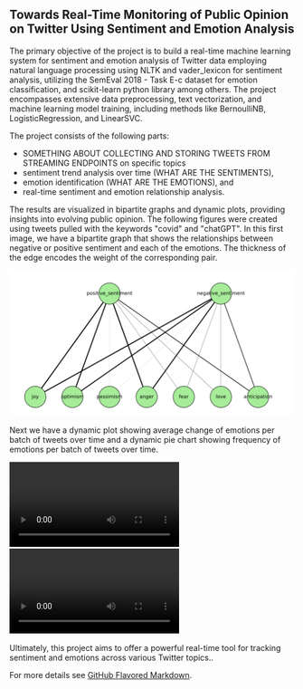 ## Towards Real-Time Monitoring of Public Opinion on Twitter Using Sentiment and Emotion Analysis

The primary objective of the project is to build a real-time machine learning system for sentiment and emotion analysis of Twitter data employing natural language processing using NLTK and vader_lexicon for sentiment analysis, utilizing the SemEval 2018 - Task E-c dataset for emotion classification, and scikit-learn python library among others. The project encompasses extensive data preprocessing, text vectorization, and machine learning model training, including methods like BernoulliNB, LogisticRegression, and LinearSVC. 

The project consists of the following parts: 
- SOMETHING ABOUT COLLECTING AND STORING TWEETS FROM STREAMING ENDPOINTS on specific topics
- sentiment trend analysis over time (WHAT ARE THE SENTIMENTS), 
- emotion identification (WHAT ARE THE EMOTIONS), and
- real-time sentiment and emotion relationship analysis.

The results are visualized in bipartite graphs and dynamic plots, providing insights into evolving public opinion. The following figures were created using tweets pulled with the keywords "covid" and "chatGPT". In this first image, we have a bipartite graph that shows the relationships between negative or positive sentiment and each of the emotions. The thickness of the edge encodes the weight of the corresponding pair.

<img src="images/bipartiteCovid.jpg?raw=true"/>


Next we have a dynamic plot showing average change of emotions per batch of tweets over time and a dynamic pie chart showing frequency of emotions per batch of tweets over time. 

<video src="https://github.com/cdjidjev/cdjidjev.github.io/assets/40774209/12867180-6878-451b-b62d-1dfe56cd94e9" controls="controls" style="max-width: 500px;">
</video>

<video src="https://github.com/cdjidjev/cdjidjev.github.io/assets/40774209/7223d7d6-0841-4c0e-a28b-841bdbfd96e1" controls="controls" style="max-width: 500px;">
</video>





Ultimately, this project aims to offer a powerful real-time tool for tracking sentiment and emotions across various Twitter topics..


For more details see [GitHub Flavored Markdown](https://guides.github.com/features/mastering-markdown/).
